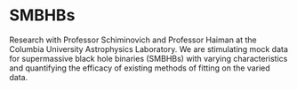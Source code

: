 # SMBHBs

Research with Professor Schiminovich and Professor Haiman at the Columbia University Astrophysics Laboratory. We are stimulating mock data for supermassive black hole binaries (SMBHBs) with varying characteristics and quantifying the efficacy of existing methods of fitting on the varied data.
